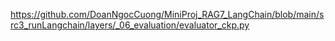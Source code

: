 https://github.com/DoanNgocCuong/MiniProj_RAG7_LangChain/blob/main/src3_runLangchain/layers/_06_evaluation/evaluator_ckp.py